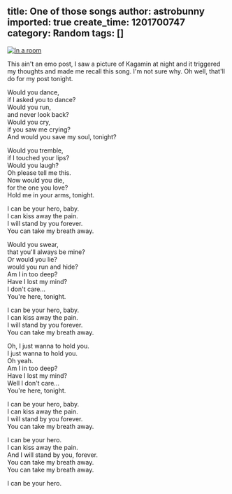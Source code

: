 title: One of those songs
author: astrobunny
imported: true
create_time: 1201700747
category: Random
tags: []
---
 [![In a room](wp-uploads/2008/01/kagamin.png)](/images/wp-uploads/2008/01/kagamin.png "In a room")  
  
This ain't an emo post, I saw a picture of Kagamin at night and it triggered my thoughts and made me recall this song. I'm not sure why. Oh well, that'll do for my post tonight.  
  
Would you dance,  
if I asked you to dance?  
Would you run,  
and never look back?  
Would you cry,  
if you saw me crying?  
And would you save my soul, tonight?  
  
Would you tremble,  
if I touched your lips?  
Would you laugh?  
Oh please tell me this.  
Now would you die,  
for the one you love?  
Hold me in your arms, tonight.  
  
I can be your hero, baby.  
I can kiss away the pain.  
I will stand by you forever.  
You can take my breath away.  
  
Would you swear,  
that you'll always be mine?  
Or would you lie?  
would you run and hide?  
Am I in too deep?  
Have I lost my mind?  
I don't care...  
You're here, tonight.  
  
I can be your hero, baby.  
I can kiss away the pain.  
I will stand by you forever.  
You can take my breath away.  
  
Oh, I just wanna to hold you.  
I just wanna to hold you.  
Oh yeah.  
Am I in too deep?  
Have I lost my mind?  
Well I don't care...  
You're here, tonight.  
  
I can be your hero, baby.  
I can kiss away the pain.  
I will stand by you forever.  
You can take my breath away.  
  
I can be your hero.  
I can kiss away the pain.  
And I will stand by you, forever.  
You can take my breath away.  
You can take my breath away.  
  
I can be your hero.